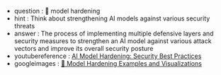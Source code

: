 - question : 🧱 model hardening
- hint : Think about strengthening AI models against various security threats
- answer : The process of implementing multiple defensive layers and security measures to strengthen an AI model against various attack vectors and improve its overall security posture
- youtubereference : <a href="https://www.youtube.com/watch?v=A3uV5J9D4wk" target="_blank">AI Model Hardening: Security Best Practices</a>
- googleimages : <a href="https://www.google.com/search?q=🧱+model+hardening+AI+security+machine+learning&tbm=isch" target="_blank">🧱 Model Hardening Examples and Visualizations</a>
